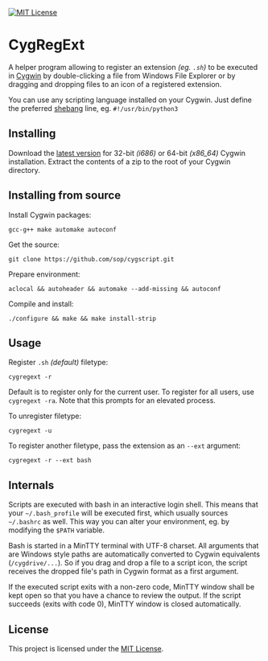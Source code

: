 [![MIT License](https://img.shields.io/badge/License-MIT-blue.svg)](https://github.com/sop/cygscript/blob/master/LICENSE)

# CygRegExt

A helper program allowing to register an extension _(eg. `.sh`)_ to be
executed in [Cygwin][] by double-clicking a file from Windows File Explorer
or by dragging and dropping files to an icon of a registered extension.

[cygwin]: https://www.cygwin.com/

You can use any scripting language installed on your Cygwin.
Just define the preferred [shebang][] line, eg. `#!/usr/bin/python3`

[shebang]: https://en.wikipedia.org/wiki/Shebang_(Unix)

## Installing

Download the [latest version][] for 32-bit _(i686)_ or 64-bit _(x86_64)_
Cygwin installation.
Extract the contents of a zip to the root of your Cygwin directory.

[latest version]: https://github.com/sop/cygscript/releases/latest

## Installing from source

Install Cygwin packages:

    gcc-g++ make automake autoconf

Get the source:

    git clone https://github.com/sop/cygscript.git

Prepare environment:

    aclocal && autoheader && automake --add-missing && autoconf

Compile and install:

    ./configure && make && make install-strip

## Usage

Register `.sh` _(default)_ filetype:

    cygregext -r

Default is to register only for the current user. To register for all
users, use `cygregext -ra`. Note that this prompts for an elevated process.

To unregister filetype:

    cygregext -u

To register another filetype, pass the extension as an `--ext` argument:

    cygregext -r --ext bash

## Internals

Scripts are executed with bash in an interactive login shell.
This means that your `~/.bash_profile` will be executed first, which usually
sources `~/.bashrc` as well. This way you can alter your environment,
eg. by modifying the `$PATH` variable.

Bash is started in a MinTTY terminal with UTF-8 charset.
All arguments that are Windows style paths are automatically converted to
Cygwin equivalents (`/cygdrive/...`). So if you drag and drop a file to
a script icon, the script receives the dropped file's path in Cygwin format
as a first argument.

If the executed script exits with a non-zero code, MinTTY window shall be
kept open so that you have a chance to review the output.
If the script succeeds (exits with code 0), MinTTY window is closed
automatically.

## License

This project is licensed under the
[MIT License](https://github.com/sop/cygscript/blob/master/LICENSE).
